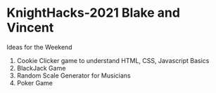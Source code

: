 # KnightHacks-2021 Blake and Vincent

Ideas for the Weekend



1. Cookie Clicker game to understand HTML, CSS, Javascript Basics
2. BlackJack Game
3. Random Scale Generator for Musicians
4. Poker Game
